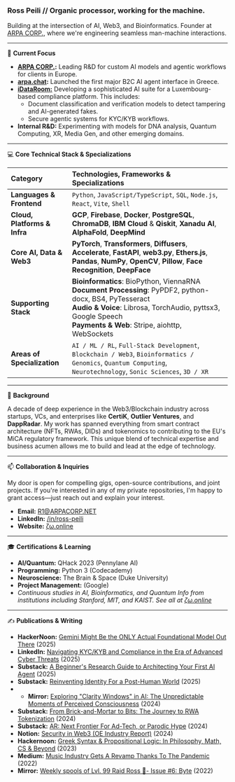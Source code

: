 ### Ross Peili // Organic processor, working for the machine.

Building at the intersection of AI, Web3, and Bioinformatics. Founder at [ARPA CORP.](https://arpacorp.net), where we're engineering seamless man-machine interactions.

---

🔭 **Current Focus**

* **[ARPA CORP.](https://arpacorp.net):** Leading R&D for custom AI models and agentic workflows for clients in Europe.
* **[arpa.chat](https://arpa.chat):** Launched the first major B2C AI agent interface in Greece.
* **[iDataRoom:](https://idataroom.com)** Developing a sophisticated AI suite for a Luxembourg-based compliance platform. This includes:
    * Document classification and verification models to detect tampering and AI-generated fakes.
    * Secure agentic systems for KYC/KYB workflows.
* **Internal R&D:** Experimenting with models for DNA analysis, Quantum Computing, XR, Media Gen, and other emerging domains.

---

💻 **Core Technical Stack & Specializations**

| Category | Technologies, Frameworks & Specializations |
| :--- | :--- |
| **Languages & Frontend** | `Python`, `JavaScript/TypeScript`, `SQL`, `Node.js`, `React`, `Vite`, `Shell` |
| **Cloud, Platforms & Infra** | **GCP**, **Firebase**, **Docker**, **PostgreSQL**, **ChromaDB**, **IBM Cloud** & **Qiskit**, **Xanadu AI**, **AlphaFold**, **DeepMind** |
| **Core AI, Data & Web3** | **PyTorch**, **Transformers**, **Diffusers**, **Accelerate**, **FastAPI**, **web3.py**, **Ethers.js**, **Pandas**, **NumPy**, **OpenCV**, **Pillow**, **Face Recognition**, **DeepFace** |
| **Supporting Stack** | **Bioinformatics**: BioPython, ViennaRNA <br> **Document Processing**: PyPDF2, python-docx, BS4, PyTesseract <br> **Audio & Voice**: Librosa, TorchAudio, pyttsx3, Google Speech <br> **Payments & Web**: Stripe, aiohttp, WebSockets |
| **Areas of Specialization** | `AI / ML / RL`, `Full-Stack Development`, `Blockchain / Web3`, `Bioinformatics / Genomics`, `Quantum Computing`, `Neurotechnology`, `Sonic Sciences`, `3D / XR` |

---

🚀 **Background**

A decade of deep experience in the Web3/Blockchain industry across startups, VCs, and enterprises like **CertiK**, **Outlier Ventures**, and **DappRadar**. My work has spanned everything from smart contract architecture (NFTs, RWAs, DIDs) and tokenomics to contributing to the EU's MiCA regulatory framework. This unique blend of technical expertise and business acumen allows me to build and lead at the edge of technology.

---

📫 **Collaboration & Inquiries**

My door is open for compelling gigs, open-source contributions, and joint projects. If you're interested in any of my private repositories, I'm happy to grant access—just reach out and explain your interest.

* **Email:** [R1@ARPACORP.NET](mailto:R1@ARPACORP.NET)
* **LinkedIn:** [/in/ross-peili](https://linkedin.com/in/ross-peili)
* **Website:** [ζω.online](https://ζω.online)

---

🎓 **Certifications & Learning**

* **AI/Quantum:** QHack 2023 (Pennylane AI)
* **Programming:** Python 3 (Codecademy)
* **Neuroscience:** The Brain & Space (Duke University)
* **Project Management:** (Google)
* *Continuous studies in AI, Bioinformatics, and Quantum Info from institutions including Stanford, MIT, and KAIST. See all at [ζω.online](https://ζω.online)*

---

✍️ **Publications & Writing**

* **HackerNoon:** [Gemini Might Be the ONLY Actual Foundational Model Out There](https://hackernoon.com/gemini-might-be-the-only-actual-foundational-model-out-there) (2025)
* **LinkedIn:** [Navigating KYC/KYB and Compliance in the Era of Advanced Cyber Threats](https://www.linkedin.com/pulse/navigating-kyckyb-compliance-era-advanced-cyber-threats-idataroom-bwsff/?trackingId=n9WdHkImSHyLIl7QXf%2Fszw%3D%3D) (2025)
* **Substack:** [A Beginner's Research Guide to Architecting Your First AI Agent](https://arpacorp.substack.com/p/a-beginners-research-guide-to-architecting) (2025)
* **Substack:** [Reinventing Identity For a Post-Human World](https://arpacorp.substack.com/p/reinventing-identity-for-a-post-human) (2025)
* * **Mirror:** [Exploring "Clarity Windows" in AI: The Unpredictable Moments of Perceived Consciousness](https://mirror.xyz/rosspeili.eth/zzkU-aBkUQgVexXcUFCV9jzW0gQNzEHrUceUWnBnFkQ) (2024)
* **Substack:** [From Brick-and-Mortar to Bits: The Journey to RWA Tokenization](https://rosspeili.substack.com/p/from-brick-and-mortar-to-bits-the) (2024)
* **Substack:** [AR: Next Frontier For Ad-Tech, or Parodic Hype](https://rosspeili.substack.com/p/ar-next-frontier-for-ad-tech-or-parodic) (2024)
* **Notion:** [Security in Web3 (OE Industry Report)](https://onether.notion.site/Security-in-the-Web3-Era-e516068bf9724047b2a3e0d75eaaefb9) (2024)
* **Hackernoon:** [Greek Syntax & Propositional Logic: In Philosophy, Math, CS & Beyond](https://hackernoon.com/greek-syntax-and-propositional-logic-in-philosophy-math-cs-and-beyond) (2023)
* **Medium:** [Music Industry Gets A Revamp Thanks To The Pandemic](https://medium.com/rc3-academy/music-industry-gets-a-revamp-thanks-to-the-pandemic-e1b728b2ac2a) (2022)
* **Mirror:** [Weekly spools of Lvl. 99 Raid Ross 🐉- Issue #6: Byte](https://mirror.xyz/rosspeili.eth/SVJJyd417qBL5qZhhITStk4C4stEmfSM1a03Kz2pXAk) (2022)
